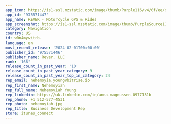 ```yaml
---
app_icon: https://is1-ssl.mzstatic.com/image/thumb/Purple116/v4/0f/ee/da/0feeda1c-13b9-db18-b60c-2be9c3cbb069/AppIcon-1x_U007emarketing-0-9-0-sRGB-85-220-0.png/1024x1024bb.png
app_id: '975571447'
app_name: REVER - Motorcycle GPS & Rides
app_screenshot: https://is1-ssl.mzstatic.com/image/thumb/PurpleSource116/v4/d8/9e/a0/d89ea013-e6d9-ea6f-fa49-c26f43b979e4/62a12d8e-031a-4bab-8c27-1d35bb7ac3c6_Rever_v5_iOS_2688x1242-1.jpg/2688x1242bb.png
category: Navigation
country: US
id: w0n4myvitrb-
language: en
most_recent_release: '2024-02-01T00:00:00'
publisher_id: '975571446'
publisher_name: Rever, LLC
rank: '166'
release_count_in_past_year: '10'
release_count_in_past_year_category: 9
release_count_in_past_year_top_in_category: 24
rep_email: nehemoyia.young@bitrise.io
rep_first_name: Nehemoyiah
rep_full_name: Nehemoyiah Young
rep_linkedin: https://uk.linkedin.com/in/anna-magnussen-0977131b
rep_phone: +1 512-577-4531
rep_photo: nehemoyiah.jpg
rep_title: Business Development Rep
store: itunes_connect
---
```


